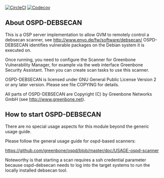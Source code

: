 [![CircleCI](https://circleci.com/gh/greenbone/ospd-debsecan.svg?style=svg)](https://circleci.com/gh/greenbone/ospd-debsecan)
[![Codecov](https://img.shields.io/codecov/c/github/greenbone/ospd-debsecan.svg)](https://codecov.io/gh/greenbone/ospd-debsecan)

About OSPD-DEBSECAN
-------------------

This is a OSP server implementation to allow GVM to remotely control
a debsecan scanner, see http://www.enyo.de/fw/software/debsecan/
OSPD-DEBSECAN identifies vulnerable packages on the Debian system it is
executed on.

Once running, you need to configure the Scanner for Greenbone Vulnerability
Manager, for example via the web interface Greenbone Security Assistant.
Then you can create scan tasks to use this scanner.

OSPD-DEBSECAN is licensed under GNU General Public License Version 2 or
any later version.  Please see file COPYING for details.

All parts of OSPD-DEBSECAN are Copyright (C) by Greenbone Networks GmbH
(see http://www.greenbone.net).


How to start OSPD-DEBSECAN
--------------------------

There are no special usage aspects for this module
beyond the generic usage guide.

Please follow the general usage guide for ospd-based scanners:

  https://github.com/greenbone/ospd/blob/master/doc/USAGE-ospd-scanner

Noteworthy is that starting a scan requires a ssh credential parameter because
ospd-debsecan needs to log into the target systems to run the locally installed
debsecan tool.

